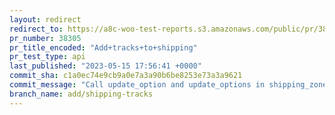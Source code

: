 ```yaml
---
layout: redirect
redirect_to: https://a8c-woo-test-reports.s3.amazonaws.com/public/pr/38305/api/index.html
pr_number: 38305
pr_title_encoded: "Add+tracks+to+shipping"
pr_test_type: api
last_published: "2023-05-15 17:56:41 +0000"
commit_sha: c1a0ec74e9cb9a0e7a3a90b6be8253e73a3a9621
commit_message: "Call update_option and update_options in shipping_zone_add_method"
branch_name: add/shipping-tracks
---
```

